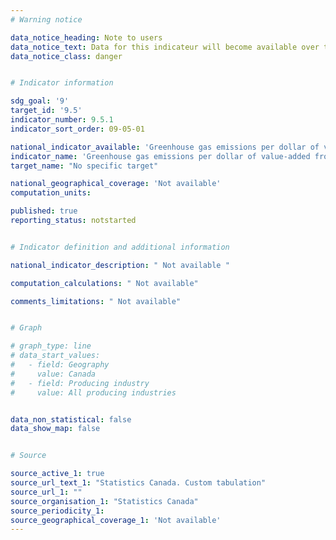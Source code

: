```yaml
---
# Warning notice

data_notice_heading: Note to users
data_notice_text: Data for this indicateur will become available over the summer, at which point the data hub will be updated.
data_notice_class: danger


# Indicator information

sdg_goal: '9'
target_id: '9.5'
indicator_number: 9.5.1
indicator_sort_order: 09-05-01

national_indicator_available: 'Greenhouse gas emissions per dollar of value-added from the production of infrastructure assets'
indicator_name: 'Greenhouse gas emissions per dollar of value-added from the production of infrastructure assets'
target_name: "No specific target"

national_geographical_coverage: 'Not available'
computation_units: 

published: true
reporting_status: notstarted


# Indicator definition and additional information

national_indicator_description: " Not available "

computation_calculations: " Not available"

comments_limitations: " Not available"


# Graph

# graph_type: line
# data_start_values:
#   - field: Geography
#     value: Canada
#   - field: Producing industry
#     value: All producing industries


data_non_statistical: false
data_show_map: false


# Source

source_active_1: true
source_url_text_1: "Statistics Canada. Custom tabulation"
source_url_1: ""
source_organisation_1: "Statistics Canada"
source_periodicity_1: 
source_geographical_coverage_1: 'Not available'
---
```


